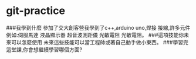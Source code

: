 # git-practice
###我學到什麼
參加了交大創客營我學到了c++,arduino uno,焊接 接線,許多元件 例如:伺服馬達 液晶顯示器 超音波測距儀 光敏電阻 光敏電阻。
###這項技能你未來可以怎麼使用
未來這些技能可以當工程師或著自己動手做小東西。
###學習完這堂課,你會想繼續學習哪個方面?
